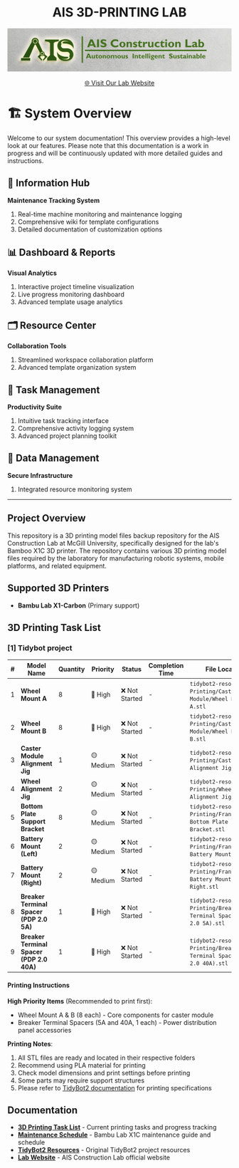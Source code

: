 <div align="center">

# AIS 3D-PRINTING LAB

![AIS Lab Logo](assets/ais_lab_logo.png)

[🌐 Visit Our Lab Website](https://www.shao-lab.com/)

</div>

# 🏗️ System Overview

Welcome to our system documentation! This overview provides a high-level look at our features. Please note that this documentation is a work in progress and will be continuously updated with more detailed guides and instructions.

## 📑 Information Hub

**Maintenance Tracking System**

1. Real-time machine monitoring and maintenance logging
2. Comprehensive wiki for template configurations
3. Detailed documentation of customization options

## 📊 Dashboard & Reports

**Visual Analytics**

1. Interactive project timeline visualization
2. Live progress monitoring dashboard
3. Advanced template usage analytics

## 🗂️ Resource Center

**Collaboration Tools**

1. Streamlined workspace collaboration platform
2. Advanced template organization system

## 📝 Task Management

**Productivity Suite**

1. Intuitive task tracking interface
2. Comprehensive activity logging system
3. Advanced project planning toolkit

## 💾 Data Management

**Secure Infrastructure**

1. Integrated resource monitoring system

---

## Project Overview

This repository is a 3D printing model files backup repository for the AIS Construction Lab at McGill University, specifically designed for the lab's Bamboo X1C 3D printer. The repository contains various 3D printing model files required by the laboratory for manufacturing robotic systems, mobile platforms, and related equipment.

## Supported 3D Printers

- **Bambu Lab X1-Carbon** (Primary support)

## 3D Printing Task List

### [1] Tidybot project

| # | Model Name | Quantity | Priority | Status | Completion Time | File Location |
|---|------------|----------|----------|--------|-----------------|---------------|
| 1 | **Wheel Mount A** | 8 | 🔴 High | ❌ Not Started | - | `tidybot2-resources/3D Printing/Caster Module/Wheel Mount A.stl` |
| 2 | **Wheel Mount B** | 8 | 🔴 High | ❌ Not Started | - | `tidybot2-resources/3D Printing/Caster Module/Wheel Mount B.stl` |
| 3 | **Caster Module Alignment Jig** | 1 | 🟡 Medium | ❌ Not Started | - | `tidybot2-resources/3D Printing/Caster Module Alignment Jig.stl` |
| 4 | **Wheel Alignment Jig** | 2 | 🟡 Medium | ❌ Not Started | - | `tidybot2-resources/3D Printing/Wheel Alignment Jig.stl` |
| 5 | **Bottom Plate Support Bracket** | 8 | 🟡 Medium | ❌ Not Started | - | `tidybot2-resources/3D Printing/Franka/Franka Bottom Plate Support Bracket.stl` |
| 6 | **Battery Mount (Left)** | 2 | 🟡 Medium | ❌ Not Started | - | `tidybot2-resources/3D Printing/Franka/Franka Battery Mount Left.stl` |
| 7 | **Battery Mount (Right)** | 2 | 🟡 Medium | ❌ Not Started | - | `tidybot2-resources/3D Printing/Franka/Franka Battery Mount Right.stl` |
| 8 | **Breaker Terminal Spacer (PDP 2.0 5A)** | 1 | 🔴 High | ❌ Not Started | - | `tidybot2-resources/3D Printing/Breaker Terminal Spacer (PDP 2.0 5A).stl` |
| 9 | **Breaker Terminal Spacer (PDP 2.0 40A)** | 1 | 🔴 High | ❌ Not Started | - | `tidybot2-resources/3D Printing/Breaker Terminal Spacer (PDP 2.0 40A).stl` |

#### Printing Instructions

**High Priority Items** (Recommended to print first):
- Wheel Mount A & B (8 each) - Core components for caster module
- Breaker Terminal Spacers (5A and 40A, 1 each) - Power distribution panel accessories

**Printing Notes**:
1. All STL files are ready and located in their respective folders
2. Recommend using PLA material for printing
3. Check model dimensions and print settings before printing
4. Some parts may require support structures
5. Please refer to [TidyBot2 documentation](https://tidybot2.github.io/docs/bom/#3d-printing) for printing specifications



## Documentation

- **[3D Printing Task List](#3d-printing-task-list)** - Current printing tasks and progress tracking
- **[Maintenance Schedule](docs/Regular_Maintenance_Schedule.md)** - Bambu Lab X1C maintenance guide and schedule
- **[TidyBot2 Resources](https://github.com/jimmyyhwu/tidybot2-resources)** - Original TidyBot2 project resources
- **[Lab Website](https://www.shao-lab.com/)** - AIS Construction Lab official website


